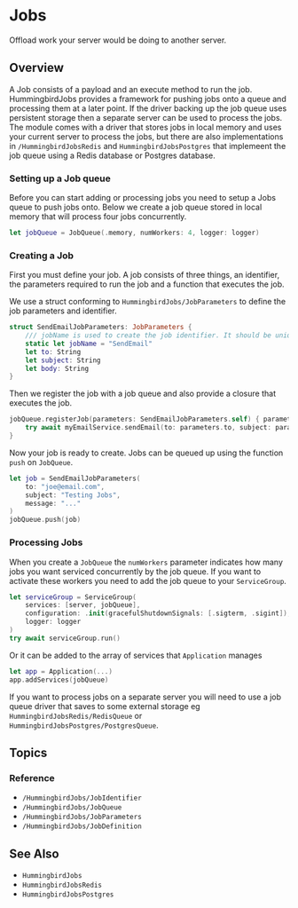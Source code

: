# Jobs

Offload work your server would be doing to another server. 

## Overview

A Job consists of a payload and an execute method to run the job. HummingbirdJobs provides a framework for pushing jobs onto a queue and processing them at a later point. If the driver backing up the job queue uses persistent storage then a separate server can be used to process the jobs. The module comes with a driver that stores jobs in local memory and uses your current server to process the jobs, but there are also implementations in ``/HummingbirdJobsRedis`` and ``HummingbirdJobsPostgres`` that implemeent the job queue using a Redis database or Postgres database. 

### Setting up a Job queue

Before you can start adding or processing jobs you need to setup a Jobs queue to push jobs onto. Below we create a job queue stored in local memory that will process four jobs concurrently.

```swift
let jobQueue = JobQueue(.memory, numWorkers: 4, logger: logger)
```

### Creating a Job

First you must define your job. A job consists of three things, an identifier, the parameters required to run the job and a function that executes the job. 

We use a struct conforming to ``HummingbirdJobs/JobParameters`` to define the job parameters and identifier.

```swift
struct SendEmailJobParameters: JobParameters {
    /// jobName is used to create the job identifier. It should be unique
    static let jobName = "SendEmail"
    let to: String
    let subject: String
    let body: String
}
```

Then we register the job with a job queue and also provide a closure that executes the job.

```swift
jobQueue.registerJob(parameters: SendEmailJobParameters.self) { parameters, context in
    try await myEmailService.sendEmail(to: parameters.to, subject: parameters.subject, body: parameters.body)
}
```

Now your job is ready to create. Jobs can be queued up using the function `push` on `JobQueue`.

```swift
let job = SendEmailJobParameters(
    to: "joe@email.com",
    subject: "Testing Jobs",
    message: "..."
)
jobQueue.push(job)
```

### Processing Jobs

When you create a `JobQueue` the `numWorkers` parameter indicates how many jobs you want serviced concurrently by the job queue. If you want to activate these workers you need to add the job queue to your `ServiceGroup`.

```swift
let serviceGroup = ServiceGroup(
    services: [server, jobQueue],
    configuration: .init(gracefulShutdownSignals: [.sigterm, .sigint]),
    logger: logger
)
try await serviceGroup.run()
```
Or it can be added to the array of services that `Application` manages
```swift
let app = Application(...)
app.addServices(jobQueue)
```
If you want to process jobs on a separate server you will need to use a job queue driver that saves to some external storage eg ``HummingbirdJobsRedis/RedisQueue`` or ``HummingbirdJobsPostgres/PostgresQueue``.

## Topics

### Reference

- ``/HummingbirdJobs/JobIdentifier``
- ``/HummingbirdJobs/JobQueue``
- ``/HummingbirdJobs/JobParameters``
- ``/HummingbirdJobs/JobDefinition``

## See Also

- ``HummingbirdJobs``
- ``HummingbirdJobsRedis``
- ``HummingbirdJobsPostgres``
